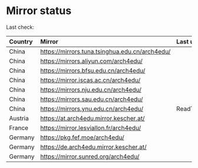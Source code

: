 <script src="./time.js"></script>
# Mirror status
Last check: <script type="text/javascript">localize(1680592561.1312773);</script>

|Country|Mirror|Last update|
|:------|:-----|:----------|
|China|https://mirrors.tuna.tsinghua.edu.cn/arch4edu/|<script type="text/javascript">localize(1680460050);</script>|
|China|https://mirrors.aliyun.com/arch4edu/|<script type="text/javascript">localize(1680460050);</script>|
|China|https://mirrors.bfsu.edu.cn/arch4edu/|<script type="text/javascript">localize(1680460050);</script>|
|China|https://mirror.iscas.ac.cn/arch4edu/|<script type="text/javascript">localize(1680460050);</script>|
|China|https://mirrors.nju.edu.cn/arch4edu/|<script type="text/javascript">localize(1680460050);</script>|
|China|https://mirrors.sau.edu.cn/arch4edu/|<script type="text/javascript">localize(1673850842);</script>|
|China|https://mirrors.ynu.edu.cn/arch4edu/|ReadTimeout|
|Austria|https://at.arch4edu.mirror.kescher.at/|<script type="text/javascript">localize(1680577316);</script>|
|France|https://mirror.lesviallon.fr/arch4edu/|<script type="text/javascript">localize(1680460050);</script>|
|Germany|https://pkg.fef.moe/arch4edu/|<script type="text/javascript">localize(1680577316);</script>|
|Germany|https://de.arch4edu.mirror.kescher.at/|<script type="text/javascript">localize(1680577316);</script>|
|Germany|https://mirror.sunred.org/arch4edu/|<script type="text/javascript">localize(1680577316);</script>|

<script src="./tablefilter/tablefilter.js"></script>
<script src="./table.js"></script>